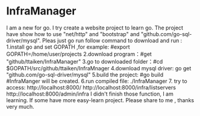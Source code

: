 # InfraManager
I am a new for go. I try create a website project to learn go.
The project have show how to use "net/http" and "bootstrap" and "github.com/go-sql-driver/mysql".
Pleas just go run follow command to download and run :
1.install go and set GOPATH ,for example: #export GOPATH=/home/user/projects
2.download program：#get "github/ttaiken/InfraManager"
3.go to downloaded folder：#cd $GOPATH/src/github/ttaiken/InfraMnager
4.download mysql driver: go get "github.com/go-sql-driver/mysql"
5.build the project: #go build   #InfraManger will be created.
6.run compiled file: ./InfraManager
7. try to access:
   http://localhost:8000/
   http://localhost:8000/infra/listservers
   http://localhost:8000/admin/infra
I didn't finish those function, I am learning. If some have more easy-learn project.
Please share to me , thanks very much.
